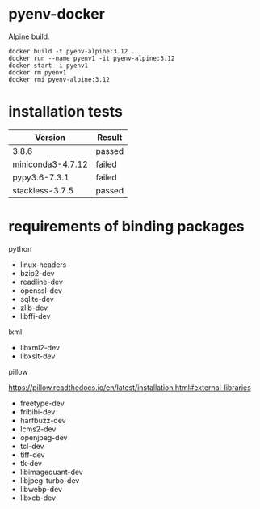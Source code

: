 # pyenv-docker

Alpine build.

```
docker build -t pyenv-alpine:3.12 .
docker run --name pyenv1 -it pyenv-alpine:3.12
docker start -i pyenv1
docker rm pyenv1
docker rmi pyenv-alpine:3.12
```

# installation tests

Version | Result
---- | ----
3.8.6 | passed
miniconda3-4.7.12 | failed
pypy3.6-7.3.1 | failed
stackless-3.7.5 | passed

# requirements of binding packages

python

* linux-headers
* bzip2-dev
* readline-dev
* openssl-dev
* sqlite-dev 
* zlib-dev
* libffi-dev

lxml

* libxml2-dev
* libxslt-dev

pillow

https://pillow.readthedocs.io/en/latest/installation.html#external-libraries

* freetype-dev 
* fribibi-dev
* harfbuzz-dev
* lcms2-dev 
* openjpeg-dev
* tcl-dev  
* tiff-dev 
* tk-dev
* libimagequant-dev 
* libjpeg-turbo-dev 
* libwebp-dev 
* libxcb-dev
